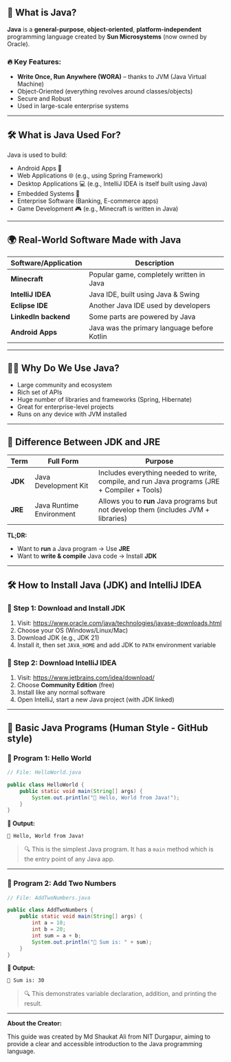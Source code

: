 ## 📌 What is Java?

**Java** is a **general-purpose**, **object-oriented**, **platform-independent** programming language created by **Sun Microsystems** (now owned by Oracle).

### 🔥 Key Features:
- **Write Once, Run Anywhere (WORA)** – thanks to JVM (Java Virtual Machine)
- Object-Oriented (everything revolves around classes/objects)
- Secure and Robust
- Used in large-scale enterprise systems

---

## 🛠️ What is Java Used For?

Java is used to build:
- Android Apps 📱
- Web Applications 🌐 (e.g., using Spring Framework)
- Desktop Applications 💻 (e.g., IntelliJ IDEA is itself built using Java)
- Embedded Systems 🔌
- Enterprise Software (Banking, E-commerce apps)
- Game Development 🎮 (e.g., Minecraft is written in Java)

---

## 🌍 Real-World Software Made with Java

| Software/Application | Description |
|----------------------|-------------|
| **Minecraft**        | Popular game, completely written in Java |
| **IntelliJ IDEA**    | Java IDE, built using Java & Swing |
| **Eclipse IDE**      | Another Java IDE used by developers |
| **LinkedIn backend** | Some parts are powered by Java |
| **Android Apps**     | Java was the primary language before Kotlin |

---

## 🧑‍💻 Why Do We Use Java?

- Large community and ecosystem
- Rich set of APIs
- Huge number of libraries and frameworks (Spring, Hibernate)
- Great for enterprise-level projects
- Runs on any device with JVM installed

---

## 🧩 Difference Between JDK and JRE

| Term | Full Form | Purpose |
|------|-----------|---------|
| **JDK** | Java Development Kit | Includes everything needed to write, compile, and run Java programs (JRE + Compiler + Tools) |
| **JRE** | Java Runtime Environment | Allows you to **run** Java programs but not develop them (includes JVM + libraries) |

**TL;DR:**  
- Want to **run** a Java program → Use **JRE**  
- Want to **write & compile** Java code → Install **JDK**

---

## 🛠️ How to Install Java (JDK) and IntelliJ IDEA

### 🔽 Step 1: Download and Install JDK
1. Visit: https://www.oracle.com/java/technologies/javase-downloads.html
2. Choose your OS (Windows/Linux/Mac)
3. Download JDK (e.g., JDK 21)
4. Install it, then set `JAVA_HOME` and add JDK to `PATH` environment variable

### 🔽 Step 2: Download IntelliJ IDEA
1. Visit: https://www.jetbrains.com/idea/download/
2. Choose **Community Edition** (free)
3. Install like any normal software
4. Open IntelliJ, start a new Java project (with JDK linked)

---

## 📄 Basic Java Programs (Human Style - GitHub style)

### 🧪 Program 1: Hello World

```java
// File: HelloWorld.java

public class HelloWorld {
    public static void main(String[] args) {
        System.out.println("👋 Hello, World from Java!");
    }
}
```

**💬 Output:**
```
👋 Hello, World from Java!
```

> 🔍 This is the simplest Java program. It has a `main` method which is the entry point of any Java app.

---

### 🧮 Program 2: Add Two Numbers

```java
// File: AddTwoNumbers.java

public class AddTwoNumbers {
    public static void main(String[] args) {
        int a = 10;
        int b = 20;
        int sum = a + b;
        System.out.println("🧮 Sum is: " + sum);
    }
}
```

**💬 Output:**
```
🧮 Sum is: 30
```

> 🔍 This demonstrates variable declaration, addition, and printing the result.

---

**About the Creator:**

This guide was created by Md Shaukat Ali from NIT Durgapur, aiming to provide a clear and accessible introduction to the Java programming language.
